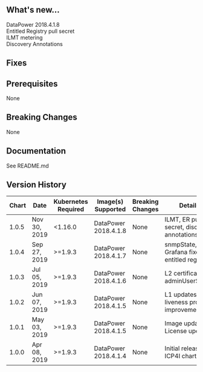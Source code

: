 ## What's new...
DataPower 2018.4.1.8 \
Entitled Registry pull secret \
ILMT metering \
Discovery Annotations

## Fixes

## Prerequisites
None

## Breaking Changes
None

## Documentation
See README.md

## Version History

| Chart | Date | Kubernetes Required | Image(s) Supported | Breaking Changes | Details |
| ----- | ------------ | ------- | -------------------- | ---- | -------------------------------------------------------------- |
| 1.0.5 | Nov 30, 2019 | <1.16.0 | DataPower 2018.4.1.8 | None | ILMT, ER pull secret, discovery annotations |
| 1.0.4 | Sep 27, 2019 | >=1.9.3 | DataPower 2018.4.1.7 | None | snmpState, Grafana fixes, entitled registry
| 1.0.3 | Jul 05, 2019 | >=1.9.3 | DataPower 2018.4.1.6 | None | L2 certification, adminUserSecret |
| 1.0.2 | Jun 07, 2019 | >=1.9.3 | DataPower 2018.4.1.5 | None | L1 updates, liveness probe improvement |
| 1.0.1 | May 03, 2019 | >=1.9.3 | DataPower 2018.4.1.5 | None | Image update; License update |
| 1.0.0 | Apr 08, 2019 | >=1.9.3 | DataPower 2018.4.1.4 | None | Initial release of ICP4I chart |
